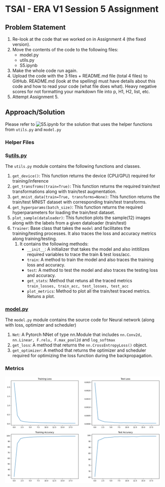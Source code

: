 # TSAI - ERA V1 Session 5 Assignment

## Problem Statement
1. Re-look at the code that we worked on in Assignment 4 (the fixed version). 
2. Move the contents of the code to the following files:
    - model.py
    - utils.py
    - S5.ipynb
3. Make the whole code run again. 
4. Upload the code with the 3 files + README.md file (total 4 files) to GitHub. README.md (look at the spelling) must have details about this code and how to read your code (what file does what). Heavy negative scores for not formatting your markdown file into p, H1, H2, list, etc. 
5. Attempt Assignment 5. 

## Approach/Solution
Please refer to ![S5.ipynb](S5.ipynb) for the solution that uses the helper functions from ```utils.py``` and ```model.py```

### Helper Files

### S[utils.py](utils.py)
The ```utils.py``` module contains the following functions and classes.

1. ```get_device()```: This function returns the device (CPU/GPU) required for training/inference
2. ```get_transfroms(train=True)```: This function returns the required train/test transformations along with train/test augmentation.
3. ```get_mnist_data(train=True, transforms=None)```: This function returns the train/test MNIST dataset with corresponding train/test transforms.
4. ```get_hyperparams(batch_size)```: This function returns the required hyperparameters for loading the train/test dataset.
5. ```plot_sample(dataloader)```: This function plots the sample(12) images along with the labels from a given dataloader (train/test)
6. ```Trainer```: Base class that takes the ```model``` and facilitates the training/testing processes. It also traces the loss and accuracy metrics along training/testing.
    1. It contains the following methods:
        - ```__init__```: A initializer that takes the model and also intitilizes required variables to trace the train & test loss/acc.
        - ```train```: A method to train the model and also traces the training loss and accuracy.
        - ```test```: A method to test the model and also traces the testing loss and accuracy.
        - ```get_stats```: Method that retuns all the traced metrics ```train_losses, train_acc, test_losses, test_acc```
        - ```plot_metrics```: Method to plot all the train/test traced metrics. Retuns a plot.

### [model.py](model.py)
The ```model.py``` module contains the source code for Neural network (along with loss, optimizer and scheduler)
1. ```Net```: A Pytorch NNet of type nn.Module that includes ```nn.Conv2d, nn.Linear, F.relu, F.max_pool2d``` and ```log_softmax```
2. ```get_loss```: A method that returns the ```nn.CrossEntropyLoss()``` object.
3. ```get_optimizer```: A method that returns the optimizer and scheduler required for optimizing the loss function during the backpropagation.


### Metrics
![Loss and Accuracy](/images/metrics.png)